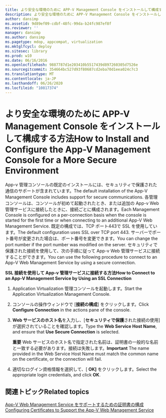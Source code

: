 ```yaml
---
title: より安全な環境のために APP-V Management Console をインストールして構成する方法
description: より安全な環境のために APP-V Management Console をインストールして構成する方法
author: dansimp
ms.assetid: 9d89ef09-cdbf-48fc-99da-b24fc987ef8f
ms.reviewer: ''
manager: dansimp
ms.author: dansimp
ms.pagetype: mdop, appcompat, virtualization
ms.mktglfcycl: deploy
ms.sitesec: library
ms.prod: w10
ms.date: 06/16/2016
ms.openlocfilehash: 9887787d1e203410b5517439d897260305d7526e
ms.sourcegitcommit: 354664bc527d93f80687cd2eba70d1eea024c7c3
ms.translationtype: MT
ms.contentlocale: ja-JP
ms.lasthandoff: 06/26/2020
ms.locfileid: "10817374"
---
```

# <span data-ttu-id="da9f7-103">より安全な環境のために APP-V Management Console をインストールして構成する方法</span><span class="sxs-lookup"><span data-stu-id="da9f7-103">How to Install and Configure the App-V Management Console for a More Secure Environment</span></span>


<span data-ttu-id="da9f7-104">App-v 管理コンソールの既定のインストールには、セキュリティで保護された通信のサポートが含まれています。</span><span class="sxs-lookup"><span data-stu-id="da9f7-104">The default installation of the App-V Management Console includes support for secure communications.</span></span> <span data-ttu-id="da9f7-105">各管理コンソールは、コンソールが初めて起動されたとき、または追加の App-v Web 管理サービスに接続したときに、接続ごとに構成されます。</span><span class="sxs-lookup"><span data-stu-id="da9f7-105">Each Management Console is configured on a per-connection basis when the console is started for the first time or when connecting to an additional App-V Web Management Service.</span></span> <span data-ttu-id="da9f7-106">既定の構成では、TCP ポート443で SSL を使用しています。</span><span class="sxs-lookup"><span data-stu-id="da9f7-106">The default configuration uses SSL over TCP port 443.</span></span> <span data-ttu-id="da9f7-107">サーバーでポート番号が変更された場合は、ポート番号を変更できます。</span><span class="sxs-lookup"><span data-stu-id="da9f7-107">You can change the port number if the port number was modified on the server.</span></span> <span data-ttu-id="da9f7-108">セキュリティで保護された接続を使用して、次の手順に従って App-v Web 管理サービスに接続することができます。</span><span class="sxs-lookup"><span data-stu-id="da9f7-108">You can use the following procedure to connect to an App-V Web Management Service by using a secure connection.</span></span>

**<span data-ttu-id="da9f7-109">SSL 接続を使用して App-v 管理サービスに接続する方法</span><span class="sxs-lookup"><span data-stu-id="da9f7-109">How to Connect to an App-V Management Service by Using an SSL Connection</span></span>**

1.  <span data-ttu-id="da9f7-110">Application Virtualization 管理コンソールを起動します。</span><span class="sxs-lookup"><span data-stu-id="da9f7-110">Start the Application Virtualization Management Console.</span></span>

2.  <span data-ttu-id="da9f7-111">コンソールの操作ウィンドウで [**接続の構成**] をクリックします。</span><span class="sxs-lookup"><span data-stu-id="da9f7-111">Click **Configure Connection** in the actions pane of the console.</span></span>

3.  <span data-ttu-id="da9f7-112">**Web サービスのホスト名**を入力し、[**セキュリティで保護**された接続の使用] が選択されていることを確認します。</span><span class="sxs-lookup"><span data-stu-id="da9f7-112">Type the **Web Service Host Name**, and ensure that **Use Secure Connection** is selected.</span></span>

    <span data-ttu-id="da9f7-113">**重要** Web サービスのホスト名で指定された名前は、証明書の一般的な名前と一致する必要があります。接続は失敗します。</span><span class="sxs-lookup"><span data-stu-id="da9f7-113">**Important** The name provided in the Web Service Host Name must match the common name on the certificate, or the connection will fail.</span></span>

     

4.  <span data-ttu-id="da9f7-114">適切なログイン資格情報を選択して、[ **OK]** をクリックします。</span><span class="sxs-lookup"><span data-stu-id="da9f7-114">Select the appropriate login credentials, and click **OK**.</span></span>

## <span data-ttu-id="da9f7-115">関連トピック</span><span class="sxs-lookup"><span data-stu-id="da9f7-115">Related topics</span></span>


[<span data-ttu-id="da9f7-116">App-V Web Management Service をサポートするための証明書の構成</span><span class="sxs-lookup"><span data-stu-id="da9f7-116">Configuring Certificates to Support the App-V Web Management Service</span></span>](configuring-certificates-to-support-the-app-v-web-management-service.md)

 

 






